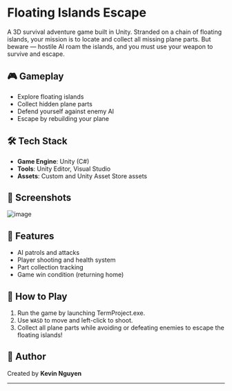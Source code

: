 # Floating Islands Escape

A 3D survival adventure game built in Unity. Stranded on a chain of floating islands, your mission is to locate and collect all missing plane parts. But beware — hostile AI roam the islands, and you must use your weapon to survive and escape.

## 🎮 Gameplay

- Explore floating islands
- Collect hidden plane parts
- Defend yourself against enemy AI
- Escape by rebuilding your plane

## 🛠️ Tech Stack

- **Game Engine**: Unity (C#)
- **Tools**: Unity Editor, Visual Studio
- **Assets**: Custom and Unity Asset Store assets

## 🎥 Screenshots

![image](https://github.com/user-attachments/assets/017e7b80-d7ee-45ec-bdde-266d8df006d0)

## 🧠 Features

- AI patrols and attacks
- Player shooting and health system
- Part collection tracking
- Game win condition (returning home)

## 🚀 How to Play

1. Run the game by launching TermProject.exe.
2. Use `WASD` to move and left-click to shoot.
3. Collect all plane parts while avoiding or defeating enemies to escape the floating islands!

## 👤 Author

Created by **Kevin Nguyen**

---
